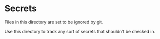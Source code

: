 # Secrets

Files in this directory are set to be ignored by git. 

Use this directory to track any sort of secrets that shouldn't be checked in.